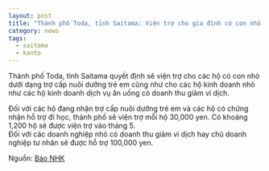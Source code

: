```yaml
---
layout: post
title: "Thành phố Toda, tỉnh Saitama: Viện trợ cho gia đình có con nhỏ và doanh nghiệp"
category: news
tags: 
  - saitama
  - kanto
---
```

Thành phố Toda, tỉnh Saitama quyết định sẽ viện trợ cho các hộ có con nhỏ dưới dạng trợ cấp nuôi dưỡng trẻ em cũng như cho các hộ kinh doanh nhỏ như các hộ kinh doanh dịch vụ ăn uống có doanh thu giảm vì dịch.

Đối với các hộ đang nhận trợ cấp nuôi dưỡng trẻ em và các hộ có chứng nhận hỗ trợ đi học, thành phố sẽ viện trợ mỗi hộ 30,000 yen. Có khoảng 1,200 hộ sẽ được viện trợ vào tháng 5.  
Đối với các doanh nghiệp nhỏ có doanh thu giảm vì dịch hay chủ doanh nghiệp tư nhân sẽ được hỗ trợ 100,000 yen.

Nguồn: [Báo NHK](https://www3.nhk.or.jp/shutoken-news/20200422/1000047833.html)
